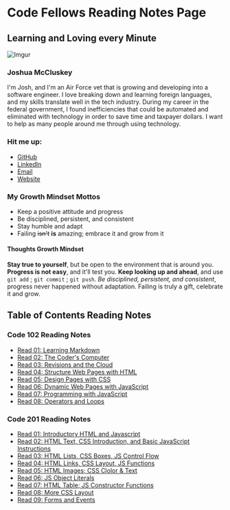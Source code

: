 # Code Fellows Reading Notes Page

## Learning and Loving every Minute

![Imgur](https://i.imgur.com/ERXyM5D.jpg)

### Joshua McCluskey

I'm Josh, and I'm an Air Force vet that is growing and developing into a software engineer. I love breaking down and learning foreign languages, and my skills translate well in the tech industry. During my career in the federal government, I found inefficiencies that could be automated and eliminated with technology in order to save time and taxpayer dollars. I want to help as many people around me through using technology.

### Hit me up:

- [GitHub](https://github.com/joshuamccluskey)
- [LinkedIn](https://www.linkedin.com/in/joshua-mccluskey/)
- [Email](mailto:jpiiff57@gmail.com)
- [Website](https://www.joshmccluskey.com)

### My Growth Mindset Mottos

* Keep a positive attitude and progress
* Be disciplined, persistent, and consistent
* Stay humble and adapt
* Failing ~~isn't~~ __is__ amazing; embrace it and grow from it

#### Thoughts Growth Mindset

**Stay true to yourself**, but be open to the environment that is around you. **Progress is not easy**, and it'll test you. **Keep looking up and ahead**, and use `git add` ; `git commit` ; `git push`.  *Be disciplined, persistent, and consistent*, progress never happened without adaptation. Failing is truly a gift, celebrate it and grow.

## Table of Contents Reading Notes

### Code 102 Reading Notes

* [Read 01: Learning Markdown](/102/read01.md)
* [Read 02: The Coder's Computer](/102/read02.md)
* [Read 03: Revisions and the Cloud](/102/read02.md103/)
* [Read 04: Structure Web Pages with HTML](/102/read04.md)
* [Read 05: Design Pages with CSS](/102/ead05.md)
* [Read 06: Dynamic Web Pages with JavaScript](/102/read06.md)
* [Read 07: Programming with JavaScript](/102/read07.md)
* [Read 08: Operators and Loops](/102/read08.md)

### Code 201 Reading Notes

* [Read 01: Introductory HTML and Javascript](/201/class-01.md)
* [Read 02: HTML Text, CSS Introduction, and Basic JavaScript Instructions](/201/class-02.md)
* [Read 03: HTML Lists, CSS Boxes, JS Control Flow](/201/class-03.md)
* [Read 04: HTML Links, CSS Layout, JS Functions](/201/class-04.md)
* [Read 05: HTML Images; CSS Clolor & Text](/201/class-05.md)
* [Read 06: JS Object Literals](/201/class-06.md)
* [Read 07: HTML Table; JS Constructor Functions](/201/class-07.md)
* [Read 08: More CSS Layout](/201/class-08.md)
* [Read 09: Forms and Events](/201/class-09.md)
